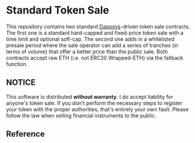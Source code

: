 # Standard Token Sale

This repository contains two standard [Dappsys](http://dappsys.info)-driven token sale contracts. The first one is a standard hard-capped and fixed-price token sale with a time limit and optional soft-cap. The second one adds in a whitelisted presale period where the sale operator can add a series of tranches (in terms of volume) that offer a better price than the public sale. Both contracts accept raw ETH (i.e. not ERC20 Wrapped-ETH) via the fallback function. 

## NOTICE

This software is distributed **without warranty**. I do accept liability for anyone's token sale. If you don't perform the necessary steps to register your token with the proper authorities, that's entirely your own fault. Please follow the law when selling financial instruments to the public.

## Reference

